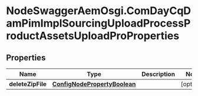 # NodeSwaggerAemOsgi.ComDayCqDamPimImplSourcingUploadProcessProductAssetsUploadProProperties

## Properties
Name | Type | Description | Notes
------------ | ------------- | ------------- | -------------
**deleteZipFile** | [**ConfigNodePropertyBoolean**](ConfigNodePropertyBoolean.md) |  | [optional] 


